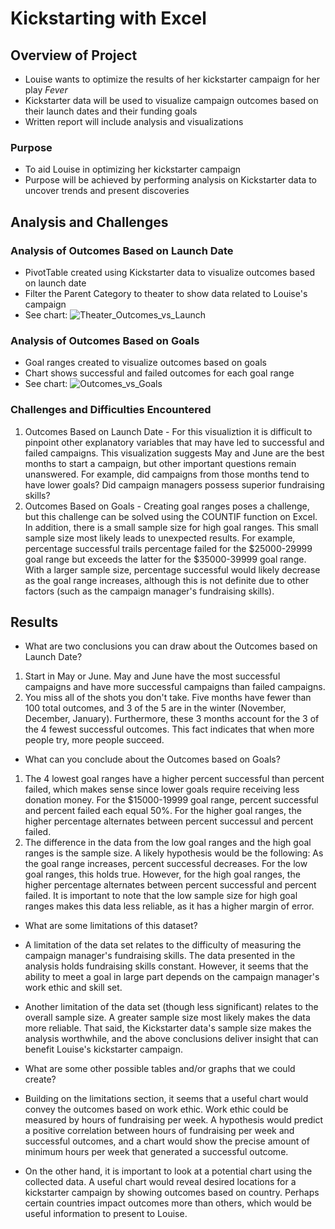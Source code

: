 # Kickstarting with Excel

## Overview of Project

* Louise wants to optimize the results of her kickstarter campaign for her play *Fever*
* Kickstarter data will be used to visualize campaign outcomes based on their launch dates and their funding goals
* Written report will include analysis and visualizations 

### Purpose

* To aid Louise in optimizing her kickstarter campaign 
* Purpose will be achieved by performing analysis on Kickstarter data to uncover trends and present discoveries 

## Analysis and Challenges

### Analysis of Outcomes Based on Launch Date

* PivotTable created using Kickstarter data to visualize outcomes based on launch date 
* Filter the Parent Category to theater to show data related to Louise's campaign
* See chart: ![Theater_Outcomes_vs_Launch](Theater_Outcomes_vs_Launch.png)

### Analysis of Outcomes Based on Goals

* Goal ranges created to visualize outcomes based on goals 
* Chart shows successful and failed outcomes for each goal range
* See chart: ![Outcomes_vs_Goals](Outcomes_vs_Goals.png)

### Challenges and Difficulties Encountered

1. Outcomes Based on Launch Date - For this visualiztion it is difficult to pinpoint other explanatory variables that may have led to successful and failed campaigns. This visualization suggests May and June are the best months to start a campaign, but other important questions remain unanswered. For example, did campaigns from those months tend to have lower goals? Did campaign managers possess superior fundraising skills? 
2. Outcomes Based on Goals - Creating goal ranges poses a challenge, but this challenge can be solved using the COUNTIF function on Excel. In addition, there is a small sample size for high goal ranges. This small sample size most likely leads to unexpected results. For example, percentage successful trails percentage failed for the $25000-29999 goal range but exceeds the latter for the $35000-39999 goal range. With a larger sample size, percentage successful would likely decrease as the goal range increases, although this is not definite due to other factors (such as the campaign manager's fundraising skills). 

## Results

- What are two conclusions you can draw about the Outcomes based on Launch Date?

1. Start in May or June. May and June have the most successful campaigns and have more successful campaigns than failed campaigns. 
2. You miss all of the shots you don't take. Five months have fewer than 100 total outcomes, and 3 of the 5 are in the winter (November, December, January). Furthermore, these 3 months account for the 3 of the 4 fewest successful outcomes. This fact indicates that when more people try, more people succeed. 

- What can you conclude about the Outcomes based on Goals?

1. The 4 lowest goal ranges have a higher percent successful than percent failed, which makes sense since lower goals require receiving less donation money. For the $15000-19999 goal range, percent successful and percent failed each equal 50%. For the higher goal ranges, the higher percentage alternates between percent successul and percent failed. 
2. The difference in the data from the low goal ranges and the high goal ranges is the sample size. A likely hypothesis would be the following: As the goal range increases, percent successful decreases. For the low goal ranges, this holds true. However, for the high goal ranges, the higher percentage alternates between percent successful and percent failed. It is important to note that the low sample size for high goal ranges makes this data less reliable, as it has a higher margin of error. 

- What are some limitations of this dataset?

* A limitation of the data set relates to the difficulty of measuring the campaign manager's fundraising skills. The data presented in the analysis holds fundraising skills constant. However, it seems that the ability to meet a goal in large part depends on the campaign manager's work ethic and skill set. 

* Another limitation of the data set (though less significant) relates to the overall sample size. A greater sample size most likely makes the data more reliable. That said, the Kickstarter data's sample size makes the analysis worthwhile, and the above conclusions deliver insight that can benefit Louise's kickstarter campaign.

- What are some other possible tables and/or graphs that we could create?

* Building on the limitations section, it seems that a useful chart would convey the outcomes based on work ethic. Work ethic could be measured by hours of fundraising per week. A hypothesis would predict a positive correlation between hours of fundraising per week and successful outcomes, and a chart would show the precise amount of minimum hours per week that generated a successful outcome.

* On the other hand, it is important to look at a potential chart using the collected data. A useful chart would reveal desired locations for a kickstarter campaign by showing outcomes based on country. Perhaps certain countries impact outcomes more than others, which would be useful information to present to Louise. 
